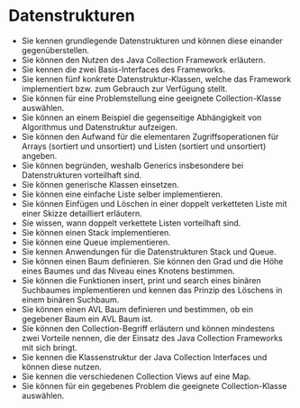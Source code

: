 # Datenstrukturen

* Sie kennen grundlegende Datenstrukturen und können diese einander gegenüberstellen.
* Sie können den Nutzen des Java Collection Framework erläutern.
* Sie kennen die zwei Basis-Interfaces des Frameworks.
* Sie kennen fünf konkrete Datenstruktur-Klassen, welche das Framework implementiert bzw. zum Gebrauch zur Verfügung stellt.
* Sie können für eine Problemstellung eine geeignete Collection-Klasse auswählen.
* Sie können an einem Beispiel die gegenseitige Abhängigkeit von Algorithmus und Datenstruktur aufzeigen.
* Sie können den Aufwand für die elementaren Zugriffsoperationen für Arrays (sortiert und unsortiert) und Listen (sortiert und unsortiert) angeben.
* Sie können begründen, weshalb Generics insbesondere bei Datenstrukturen vorteilhaft sind.
* Sie können generische Klassen einsetzen.
* Sie können eine einfache Liste selber implementieren.
* Sie können Einfügen und Löschen in einer doppelt verketteten Liste mit einer Skizze detailliert erläutern.
* Sie wissen, wann doppelt verkettete Listen vorteilhaft sind.
* Sie können einen Stack implementieren.
* Sie können eine Queue implementieren.
* Sie kennen Anwendungen für die Datenstrukturen Stack und Queue.
* Sie können einen Baum definieren. Sie können den Grad und die Höhe eines Baumes und das Niveau eines Knotens bestimmen.
* Sie können die Funktionen insert, print und search eines binären Suchbaumes implementieren und kennen das Prinzip des Löschens in einem binären Suchbaum.
* Sie können einen AVL Baum definieren und bestimmen, ob ein gegebener Baum ein AVL Baum ist.
* Sie können den Collection-Begriff erläutern und können mindestens zwei Vorteile nennen, die der Einsatz des Java Collection Frameworks mit sich bringt.
* Sie kennen die Klassenstruktur der Java Collection Interfaces und können diese nutzen.
* Sie kennen die verschiedenen Collection Views auf eine Map.
* Sie können für ein gegebenes Problem die geeignete Collection-Klasse auswählen.
